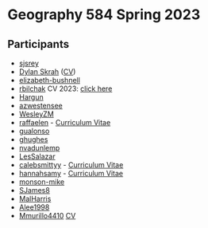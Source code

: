 # Geography 584 Spring 2023

## Participants

- [sjsrey](https://github.com/sjsrey)
- [Dylan Skrah](https://github.com/fiendskrah) ([CV](https://fiendskrah.github.io/markdown-cv/))
- [elizabeth-bushnell](https://github.com/elizabeth-bushnell)
- [rbilchak](https://github.com/rbilchak) CV 2023: [click here](https://github.com/rbilchak/CV)
- [Hargun](https://github.com/hargun7)
- [azwestensee](https://github.com/azwestensee)
- [WesleyZM](https://github.com/WesleyZM)
- [raffaelen](https://github.com/raffaelen) - [Curriculum Vitae](https://raffaelen.github.io/markdown-cv/)
- [gualonso](https://github.com/gualonso)
- [ghughes](https://github.com/GeoffreyMHughes)
- [nvadunlemp](https://github.com/nvadunlemp)
- [LesSalazar](https://github.com/LesSalazar)
- [calebsmittyy](https://github.com/calebsmittyy) - [Curriculum Vitae](https://calebsmittyy.github.io/markdown-cv/)
- [hannahsamy](https://github.com/hannahsamy) - [Curriculum Vitae](https://hannahsamy.github.io/markdown-cv/)
- [monson-mike](https://github.com/monson-mike)
- [SJames8](https://github.com/SJames8)
- [MalHarris](https://github.com/MalHarris)
- [Alee1998](http://github.com/Alee1998)
- [Mmurillo4410](http://github.com/mmurillo4410) [CV](https://github.com/mmurillo4410/markdown-cv/blob/master/index.md)

